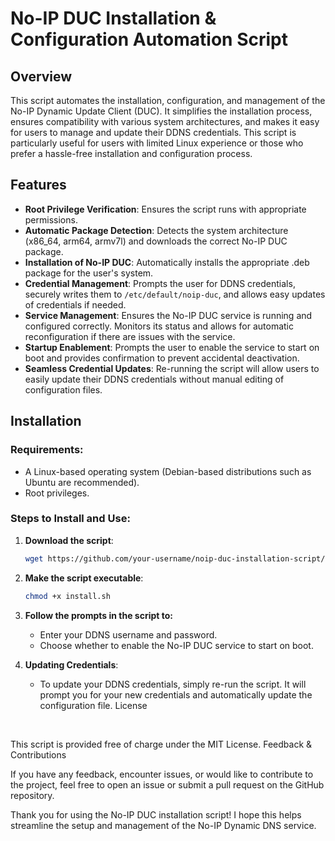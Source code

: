 # No-IP DUC Installation & Configuration Automation Script

## Overview

This script automates the installation, configuration, and management of the No-IP Dynamic Update Client (DUC). It simplifies the installation process, ensures compatibility with various system architectures, and makes it easy for users to manage and update their DDNS credentials. This script is particularly useful for users with limited Linux experience or those who prefer a hassle-free installation and configuration process.

## Features

- **Root Privilege Verification**: Ensures the script runs with appropriate permissions.
- **Automatic Package Detection**: Detects the system architecture (x86_64, arm64, armv7l) and downloads the correct No-IP DUC package.
- **Installation of No-IP DUC**: Automatically installs the appropriate .deb package for the user's system.
- **Credential Management**: Prompts the user for DDNS credentials, securely writes them to `/etc/default/noip-duc`, and allows easy updates of credentials if needed.
- **Service Management**: Ensures the No-IP DUC service is running and configured correctly. Monitors its status and allows for automatic reconfiguration if there are issues with the service.
- **Startup Enablement**: Prompts the user to enable the service to start on boot and provides confirmation to prevent accidental deactivation.
- **Seamless Credential Updates**: Re-running the script will allow users to easily update their DDNS credentials without manual editing of configuration files.

## Installation

### Requirements:
- A Linux-based operating system (Debian-based distributions such as Ubuntu are recommended).
- Root privileges.

### Steps to Install and Use:
1. **Download the script**:
   ```bash
   wget https://github.com/your-username/noip-duc-installation-script/raw/main/install.sh -O install.sh

2. **Make the script executable**:
   ```bash
   chmod +x install.sh

3. **Follow the prompts in the script to:**
   - Enter your DDNS username and password.
   - Choose whether to enable the No-IP DUC service to start on boot.

4. **Updating Credentials**:
   - To update your DDNS credentials, simply re-run the script. It will prompt you for your new credentials and automatically update the configuration file.
   License

<br>

This script is provided free of charge under the MIT License.
Feedback & Contributions

If you have any feedback, encounter issues, or would like to contribute to the project, feel free to open an issue or submit a pull request on the GitHub repository.

Thank you for using the No-IP DUC installation script! I hope this helps streamline the setup and management of the No-IP Dynamic DNS service.



